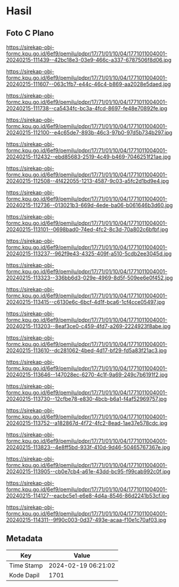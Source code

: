 # Hasil

## Foto C Plano

https://sirekap-obj-formc.kpu.go.id/6ef9/pemilu/pdpr/17/71/01/10/04/1771011004001-20240215-111439--42bc18e3-03e9-466c-a337-6787506f8d06.jpg

https://sirekap-obj-formc.kpu.go.id/6ef9/pemilu/pdpr/17/71/01/10/04/1771011004001-20240215-111607--063c1fb7-e44c-46c4-b869-aa2028e5daed.jpg

https://sirekap-obj-formc.kpu.go.id/6ef9/pemilu/pdpr/17/71/01/10/04/1771011004001-20240215-111738--ca5434fc-bc3a-4fcd-8697-fe48e70892fe.jpg

https://sirekap-obj-formc.kpu.go.id/6ef9/pemilu/pdpr/17/71/01/10/04/1771011004001-20240215-112100--e4c65de7-893b-46c3-97b0-97d5b734b297.jpg

https://sirekap-obj-formc.kpu.go.id/6ef9/pemilu/pdpr/17/71/01/10/04/1771011004001-20240215-112432--ebd85683-2519-4c49-b469-7046251f21ae.jpg

https://sirekap-obj-formc.kpu.go.id/6ef9/pemilu/pdpr/17/71/01/10/04/1771011004001-20240215-112508--4f422055-1213-4587-9c03-a5fc2d1bd9e4.jpg

https://sirekap-obj-formc.kpu.go.id/6ef9/pemilu/pdpr/17/71/01/10/04/1771011004001-20240215-112736--013021b3-669d-4ede-ba06-b061646b3d60.jpg

https://sirekap-obj-formc.kpu.go.id/6ef9/pemilu/pdpr/17/71/01/10/04/1771011004001-20240215-113101--0698bad0-74ed-4fc2-8c3d-70a802c6bfbf.jpg

https://sirekap-obj-formc.kpu.go.id/6ef9/pemilu/pdpr/17/71/01/10/04/1771011004001-20240215-113237--962f9e43-4325-409f-a510-5cdb2ee3045d.jpg

https://sirekap-obj-formc.kpu.go.id/6ef9/pemilu/pdpr/17/71/01/10/04/1771011004001-20240215-113323--336bb6d3-029e-4969-8d5f-509ee6e0f452.jpg

https://sirekap-obj-formc.kpu.go.id/6ef9/pemilu/pdpr/17/71/01/10/04/1771011004001-20240215-113415--c6130e6c-6bcf-4d1f-bca6-1cf4cce05497.jpg

https://sirekap-obj-formc.kpu.go.id/6ef9/pemilu/pdpr/17/71/01/10/04/1771011004001-20240215-113203--8eaf3ce0-c459-4fd7-a269-2224923f8abe.jpg

https://sirekap-obj-formc.kpu.go.id/6ef9/pemilu/pdpr/17/71/01/10/04/1771011004001-20240215-113610--dc281062-4bed-4d17-bf29-fd5a83f21ac3.jpg

https://sirekap-obj-formc.kpu.go.id/6ef9/pemilu/pdpr/17/71/01/10/04/1771011004001-20240215-113646--147028ec-6270-4c1f-9a69-249c7b6191f2.jpg

https://sirekap-obj-formc.kpu.go.id/6ef9/pemilu/pdpr/17/71/01/10/04/1771011004001-20240215-113730--12cfbe78-e830-4bcb-b6a1-f4af52969757.jpg

https://sirekap-obj-formc.kpu.go.id/6ef9/pemilu/pdpr/17/71/01/10/04/1771011004001-20240215-113752--a182867d-4f72-4fc2-8ead-1ae37e578cdc.jpg

https://sirekap-obj-formc.kpu.go.id/6ef9/pemilu/pdpr/17/71/01/10/04/1771011004001-20240215-113823--4e8ff5bd-933f-410d-9d46-50465767367e.jpg

https://sirekap-obj-formc.kpu.go.id/6ef9/pemilu/pdpr/17/71/01/10/04/1771011004001-20240215-113905--cb0e7cb4-a61e-43dd-bc95-f99cab992c0f.jpg

https://sirekap-obj-formc.kpu.go.id/6ef9/pemilu/pdpr/17/71/01/10/04/1771011004001-20240215-114127--eacbc5e1-e6e8-4d4a-8546-86d2241b53cf.jpg

https://sirekap-obj-formc.kpu.go.id/6ef9/pemilu/pdpr/17/71/01/10/04/1771011004001-20240215-114311--9f90c003-0d37-493e-acaa-f10e1c70af03.jpg


## Metadata

| Key        | Value               |
| ---------- | ------------------- |
| Time Stamp | 2024-02-19 06:21:02 |
| Kode Dapil | 1701                |



